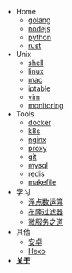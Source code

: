 - Home
    * [golang](guides/golang.md)
    * [nodejs](guides/nodejs.md)
    * [python](guides/python.md)
    * [rust](guides/rust.md)
- Unix
    * [shell](unix/shell.md)
    * [linux](unix/linux.md)
    * [mac](unix/macos.md)
    * [iptable](unix/iptable.md)
    * [vim](unix/vim.md)
    * [monitoring](unix/monitoring.md)
- Tools
    * [docker](tools/docker/README.md)
    * [k8s](tools/k8s/README.md)
    * [nginx](tools/nginx/README.md)
    * [proxy](tools/proxy/README.md)
    * [git](tools/git.md)
    * [mysql](tools/mysql.md)
    * [redis](tools/redis.md)
    * [makefile](tools/makefile.md)
- 学习
    * [浮点数运算](learn/float.md)
    * [布隆过滤器](learn/bloom-filter.md)
    * [微服务之道](learn/micro-service.md)
- 其他
    * [安卓](other/android/README.md)
    * [Hexo](other/hexo.md)
- [**关于**](about.md)
